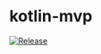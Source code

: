 # kotlin-mvp
[![Release](https://jitpack.io/v/#catch-pig/kotlin-mvp.svg)](https://jitpack.io/#catch-pig/kotlin-mvp)
